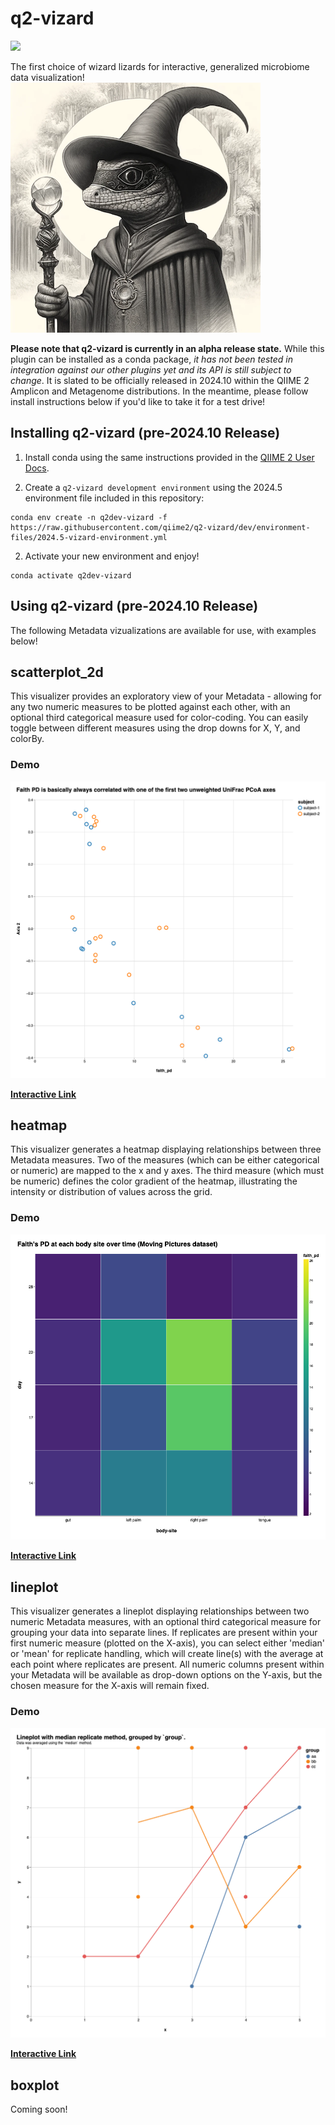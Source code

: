 # q2-vizard

![](https://github.com/qiime2/q2-vizard/workflows/ci-dev/badge.svg)

The first choice of wizard lizards for interactive, generalized microbiome data visualization!
![](https://raw.githubusercontent.com/qiime2/q2-vizard/dev/_assets/vizarded-lizard-wizard.png)

**Please note that q2-vizard is currently in an alpha release state.** While this plugin can be installed as a conda package, _it has not been tested in integration against our other plugins yet and its API is still subject to change_. It is slated to be officially released in 2024.10 within the QIIME 2 Amplicon and Metagenome distributions. In the meantime, please follow install instructions below if you'd like to take it for a test drive!

## Installing q2-vizard (pre-2024.10 Release)

1. Install conda using the same instructions provided in the [QIIME 2 User Docs](https://docs.qiime2.org/2024.5/install/native/#miniconda).

2. Create a `q2-vizard development environment` using the 2024.5 environment file included in this repository:
```
conda env create -n q2dev-vizard -f https://raw.githubusercontent.com/qiime2/q2-vizard/dev/environment-files/2024.5-vizard-environment.yml
```
2. Activate your new environment and enjoy!
```
conda activate q2dev-vizard
```

## Using q2-vizard (pre-2024.10 Release)

The following Metadata vizualizations are available for use, with examples below!

## scatterplot_2d

This visualizer provides an exploratory view of your Metadata - allowing for any two numeric measures to be plotted against each other, with an optional third categorical measure used for color-coding. You can easily toggle between different measures using the drop downs for X, Y, and colorBy.

### Demo
![](https://raw.githubusercontent.com/qiime2/q2-vizard/dev/_assets/scatterplot_2d_example.png)

[**Interactive Link**](https://view.qiime2.org/visualization/?src=https://www.dropbox.com/scl/fi/l76or6ts0bz3ueztelttd/viz.qzv?rlkey=v37s02cdzp5dp56n46p3rtdch)


## heatmap

This visualizer generates a heatmap displaying relationships between three Metadata measures. Two of the measures (which can be either categorical or numeric) are mapped to the x and y axes. The third measure (which must be numeric) defines the color gradient of the heatmap, illustrating the intensity or distribution of values across the grid.

### Demo
![](https://raw.githubusercontent.com/qiime2/q2-vizard/dev/_assets/heatmap_example.png)

[**Interactive Link**](https://view.qiime2.org/visualization/?src=https://www.dropbox.com/scl/fi/q6yrsg1pens7fhzlv14bv/demo-heatmap.qzv?rlkey=eoomz6gw8vcku7kbfjbqurulw)


## lineplot

This visualizer generates a lineplot displaying relationships between two numeric Metadata measures, with an optional third categorical measure for grouping your data into separate lines. If replicates are present within your first numeric measure (plotted on the X-axis), you can select either 'median' or 'mean' for replicate handling, which will create line(s) with the average at each point where replicates are present. All numeric columns present within your Metadata will be available as drop-down options on the Y-axis, but the chosen measure for the X-axis will remain fixed.

### Demo
![](https://raw.githubusercontent.com/qiime2/q2-vizard/dev/_assets/lineplot_example.png)

[**Interactive Link**](https://view.qiime2.org/visualization/?src=https://www.dropbox.com/scl/fi/r044001aj22qr8b2jrmy7/lineplot-demo.qzv?rlkey=k9nfifazsorn9p51fcy7zsjk8)

## boxplot

Coming soon!
